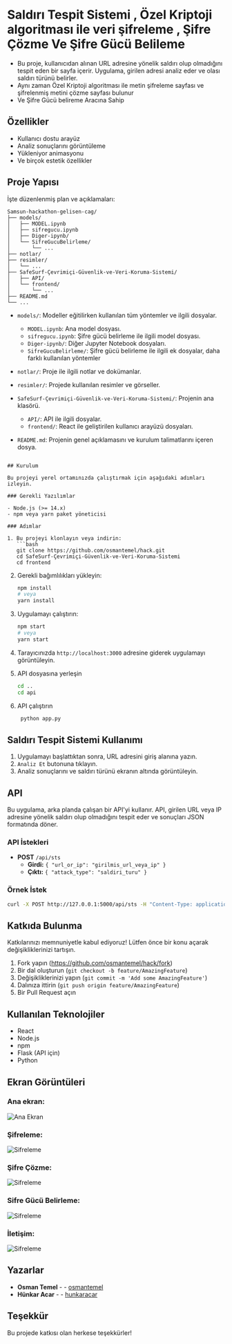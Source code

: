 
# Saldırı Tespit Sistemi , Özel Kriptoji algoritması ile veri şifreleme , Şifre Çözme Ve Şifre Gücü Belileme

- Bu proje, kullanıcıdan alınan URL adresine yönelik saldırı olup olmadığını tespit eden bir  sayfa içerir. Uygulama, girilen adresi analiz eder ve olası saldırı türünü belirler.
- Aynı zaman Özel Kriptoji algoritması ile metin şifreleme sayfası ve şifrelenmiş metini çözme sayfası bulunur
- Ve Şifre Gücü belireme Aracına Sahip
## Özellikler

- Kullanıcı dostu arayüz
- Analiz sonuçlarını görüntüleme
- Yükleniyor animasyonu
- Ve birçok estetik özellikler

## Proje Yapısı

İşte düzenlenmiş plan ve açıklamaları:

```plaintext
Samsun-hackathon-gelisen-cag/
├── models/
│   ├── MODEL.ipynb
│   ├── sifregucu.ipynb
│   ├── Diger-ipynb/
│   └── SifreGucuBelirleme/
│       └── ...
├── notlar/
├── resimler/
│   └── ...
├── SafeSurf-Çevrimiçi-Güvenlik-ve-Veri-Koruma-Sistemi/
│   ├── API/
│   └── frontend/
│       └── ...
├── README.md
└── ...
```

- `models/`: Modeller eğitilirken kullanılan tüm yöntemler ve ilgili dosyalar.
  - `MODEL.ipynb`: Ana model dosyası.
  - `sifregucu.ipynb`: Şifre gücü belirleme ile ilgili model dosyası.
  - `Diger-ipynb/`: Diğer Jupyter Notebook dosyaları.
  - `SifreGucuBelirleme/`: Şifre gücü belirleme ile ilgili ek dosyalar, daha farklı kullanılan yöntemler

- `notlar/`: Proje ile ilgili notlar ve dokümanlar.
- `resimler/`: Projede kullanılan resimler ve görseller.

- `SafeSurf-Çevrimiçi-Güvenlik-ve-Veri-Koruma-Sistemi/`: Projenin ana klasörü.
  - `API/`: API ile ilgili dosyalar.
  - `frontend/`: React ile geliştirilen kullanıcı arayüzü dosyaları.

- `README.md`: Projenin genel açıklamasını ve kurulum talimatlarını içeren dosya.
```

## Kurulum

Bu projeyi yerel ortamınızda çalıştırmak için aşağıdaki adımları izleyin.

### Gerekli Yazılımlar

- Node.js (>= 14.x)
- npm veya yarn paket yöneticisi

### Adımlar

1. Bu projeyi klonlayın veya indirin:
   ```bash
   git clone https://github.com/osmantemel/hack.git
   cd SafeSurf-Çevrimiçi-Güvenlik-ve-Veri-Koruma-Sistemi
   cd frontend
   ```

2. Gerekli bağımlılıkları yükleyin:
   ```bash
   npm install
   # veya
   yarn install
   ```

3. Uygulamayı çalıştırın:
   ```bash
   npm start
   # veya
   yarn start
   ```
4. Tarayıcınızda `http://localhost:3000` adresine giderek uygulamayı görüntüleyin.

5. API dosyasına yerleşin
   ```bash
   cd ..
   cd api
   ```

6. API çalıştırın
   ```bash
    python app.py
   ```


## Saldırı Tespit Sistemi Kullanımı

1. Uygulamayı başlattıktan sonra, URL adresini giriş alanına yazın.
2. `Analiz Et` butonuna tıklayın.
3. Analiz sonuçlarını ve saldırı türünü ekranın altında görüntüleyin.

## API

Bu uygulama, arka planda çalışan bir API'yi kullanır. API, girilen URL veya IP adresine yönelik saldırı olup olmadığını tespit eder ve sonuçları JSON formatında döner.

### API İstekleri

- **POST** `/api/sts`
  - **Girdi:** `{ "url_or_ip": "girilmis_url_veya_ip" }`
  - **Çıktı:** `{ "attack_type": "saldiri_turu" }`

### Örnek İstek

```bash
curl -X POST http://127.0.0.1:5000/api/sts -H "Content-Type: application/json" -d '{"url_or_ip": "example.com"}'
```



## Katkıda Bulunma

Katkılarınızı memnuniyetle kabul ediyoruz! Lütfen önce bir konu açarak değişikliklerinizi tartışın.

1. Fork yapın (https://github.com/osmantemel/hack/fork)
2. Bir dal oluşturun (`git checkout -b feature/AmazingFeature`)
3. Değişikliklerinizi yapın (`git commit -m 'Add some AmazingFeature'`)
4. Dalınıza ittirin (`git push origin feature/AmazingFeature`)
5. Bir Pull Request açın



## Kullanılan Teknolojiler

- React
- Node.js
- npm 
- Flask (API için)
- Python

## Ekran Görüntüleri

### Ana ekran:
![Ana Ekran](resimler/image.png)

### Şifreleme:
![Sifreleme](resimler/sifrele.png)

### Şifre Çözme:
![Sifreleme](resimler/sifreCoz.png)

### Sifre Gücü Belirleme:
![Sifreleme](resimler/guc.png)

### İletişim:
![Sifreleme](resimler/iletişim.png)


## Yazarlar

- **Osman Temel** - - [osmantemel](https://github.com/osmantemel)
- **Hünkar Acar** - - [hunkaracar](https://github.com/hunkaracar)

## Teşekkür

Bu projede katkısı olan herkese teşekkürler!

